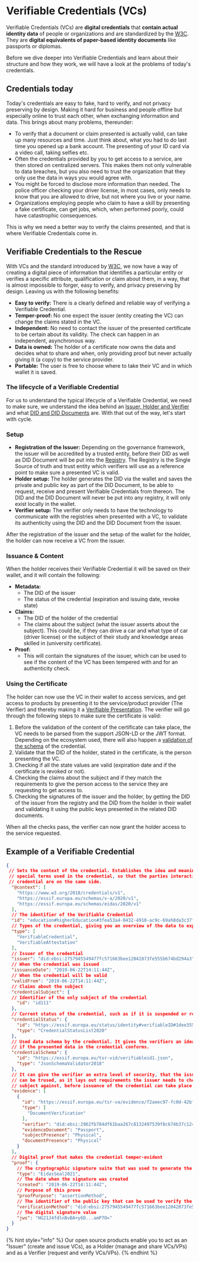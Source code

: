 # Verifiable Credentials (VCs)

Verifiable Credentials (VCs) are **digital credentials** that **contain actual identity data** of people or organizations and are standardized by the [W3C](https://www.w3.org/TR/vc-data-model/). They are **digital equivalents of paper-based identity documents** like passports or diplomas.

Before we dive deeper into Verifiable Credentials and learn about their structure and how they work, we will have a look at the problems of today's credentials.

## Credentials today

Today's credentials are easy to fake, hard to verify, and not privacy preserving by design. Making it hard for business and people offline but especially online to trust each other, when exchanging information and data. This brings about many problems, thereunder:

* To verify that a document or claim presented is actually valid, can take up many resources and time. Just think about, what you had to do last time you opened up a bank account. The presenting of your ID card via a video call, taking selfies etc.
* Often the credentials provided by you to get access to a service, are then stored on centralized servers. This makes them not only vulnerable to data breaches, but you also need to trust the organization that they only use the data in ways you would agree with.
* You might be forced to disclose more information than needed. The police officer checking your driver license, in most cases, only needs to know that you are allowed to drive, but not where you live or your name.
* Organizations employing people who claim to have a skill by presenting a fake certificate, can get jobs, which, when performed poorly, could have catastrophic consequences.

This is why we need a better way to verify the claims presented,  and that is where Verifiable Credentials come in.



## **Verifiable Credentials to the Rescue**

With VCs and the standard introduced by [W3C](https://www.w3.org/TR/vc-data-model/), we now have a way of creating a digital piece of information that identifies a particular entity or verifies a specific attribute, qualification or claim about them, in a way, that is almost impossible to forger, easy to verify, and privacy preserving by design.  Leaving us with the following benefits:

* **Easy to verify:** There is a clearly defined and reliable way of verifying a Verifiable Credential.&#x20;
* **Temper-proof:** No one expect the issuer (entity creating the VC) can change the claims stated in the VC.
* **Independent:** No need to contact the issuer of the presented certificate to be certain about its validity. The check can happen in an independent, asynchronous way.
* **Data is owned:** The holder of a certificate now owns the data and decides what to share and when, only providing proof but never actually giving it (a copy) to the service provider.
* **Portable:** The user is free to choose where to take their VC and in which wallet it is saved.



### The lifecycle of a Verifiable Credential

For us to understand the typical lifecycle of a Verifiable Credential, we need to make sure, we understand the idea behind an [Issuer, Holder and Verifier](https://docs.walt.id/v/ssikit/ssi-kit/what-is-ssi/ssi-or-basics#how-does-ssi-work) and what [DID and DID Documents](decentralised-identifiers-dids.md) are. With that out of the way, let's start with cycle.&#x20;

### Setup

* **Registration of the Issuer:** Depending on the governance framework, the issuer will be accredited by a trusted entity, before their DID as well as DID Document will be put into the [Registry](registries.md). The Registry is the Single Source of truth and trust entity which verifiers will use as a reference point to make sure a  presented VC is valid. &#x20;
* **Holder setup:** The holder generates the DID via the wallet and saves the private and public key as part of the DID Document, to be able to request, receive and present Verifiable Credentials from thereon. The DID and the DID Document will never be put into any registry, it will only exist locally in the wallet.
* **Verifier setup:** The verifier only needs to have the technology to communicate with the registries when presented with a VC, to validate its authenticity using the DID and the DID Document from the issuer.



After the registration of the issuer and the setup of the wallet for the holder, the holder can now receive a VC from the issuer.&#x20;

### Issuance & Content

When the holder receives their Verifiable Credential it will be saved on their wallet, and it will contain the following:

* **Metadata:**&#x20;
  * The DID of the issuer
  * The status of the credential (expiration and issuing date, revoke state)
* **Claims:**
  * The DID of the holder of the credential
  * The claims about the subject (what the issuer asserts about the subject). This could be, if they can drive a car and what type of car (driver license) or the subject of their study and knowledge areas skilled in (university certificate).
* **Proof:**
  * This will contain the signatures of the issuer, which can be used to see if the content of the VC has been tempered with and for an authenticity check.&#x20;

### Using the Certificate

The holder can now use the VC in their wallet to access services, and get access to products by presenting it to the service/product provider (The Verifier) and thereby making it a [Verifiable Presentation](verifiable-presentations-vps.md). The verifier will go through the following steps to make sure the certificate is valid:

1. Before the validation of the content of the certificate can take place, the VC needs to be parsed from the support JSON-LD or the JWT format. Depending on the ecosystem used, there will also happen a [validation of the schema](../../../usage-examples/verifiable-credentials/verification-policies.md) of the credential.
2. Validate that the DID of the holder, stated in the certificate, is the person presenting the VC.
3. Checking if all the state values are valid (expiration date and if the certificate is revoked or not).
4. Checking the claims about the subject and if they match the requirements to give the person access to the service they are requesting to get access to.
5. Checking the signatures of the issuer and the holder, by getting the DID of the issuer from the registry and the DID from the holder in their wallet and validating it using the public keys presented in the related DID documents.

When all the checks pass, the verifier can now grant the holder access to the service requested.



## Example of a Verifiable Credential

```json
{
 // Sets the context of the credential. Establishes the idea and meaning behind the 
 // special terms used in the credential, so that the parties interacting with the
 // credential are on the same side.
  "@context": [
    "https://www.w3.org/2018/credentials/v1",
    "https://essif.europa.eu/schemas/v-a/2020/v1",
    "https://essif.europa.eu/schemas/eidas/2020/v1"
  ],
  // The identifier of the Verifiable Credential
  "id": "education#higherEducation#3fea53a4-0432-4910-ac9c-69ah8da3c37f",
  // Types of the credential, giving you an overview of the data to expect
  "type": [
    "VerifiableCredential",
    "VerifiableAttestation"
  ],
  // Issuer of the credential
  "issuer": "did:ebsi:2757945549477fc571663bee12042873fe555b674bd294a3",
  // When the credential was issued
  "issuanceDate": "2019-06-22T14:11:44Z",
  // When the credential will be valid
  "validFrom": "2019-06-22T14:11:44Z",
  // Claims about the subject
  "credentialSubject": {
  // Identifier of the only subject of the credential
    "id": "id111"
  },
  // Current status of the credential, such as if it is suspended or revoked
  "credentialStatus": {
    "id": "https://essif.europa.eu/status/identity#verifiableID#1dee355d-0432-4910-ac9c-70d89e8d674e",
    "type": "CredentialStatusList2020"
  },
  // Used data schema by the credential. It gives the verifiers an idea, 
  // if the presented data in the credential conforms.
  "credentialSchema": {
    "id": "https://essif.europa.eu/tsr-vid/verifiableid1.json",
    "type": "JsonSchemaValidator2018"
  },
  // It can give the verifier an extra level of security, that the issued credential
  // can be trused, as it lays out requirements the issuer needs to check the 
  // subject against, before issuance of the credential can take place.
  "evidence": [
    {
      "id": "https://essif.europa.eu/tsr-va/evidence/f2aeec97-fc0d-42bf-8ca7-0548192d5678",
      "type": [
        "DocumentVerification"
      ],
      "verifier": "did:ebsi:2962fb784df61baa267c8132497539f8c674b37c1244a7a",
      "evidenceDocument": "Passport",
      "subjectPresence": "Physical",
      "documentPresence": "Physical"
    }
  ],
  // Digital proof that makes the credential temper-evident
  "proof": {
    // The cryptographic signature suite that was used to generate the signature
    "type": "EidasSeal2021",
    // The date when the signature was created
    "created": "2019-06-22T14:11:44Z",
    // Purpose of this prove
    "proofPurpose": "assertionMethod",
    // The identifier of the public key that can be used to verify the signature
    "verificationMethod": "did:ebsi:2757945549477fc571663bee12042873fe555b674bd294a3#2368332668",
    // The digital signature value
    "jws": "HG21J4fdlnBvBA+y6D...amP7O="
  }
}
```

{% hint style="info" %}
Our open source products enable you to act as an "Issuer" (create and issue VCs), as a Holder (manage and share VCs/VPs) and as a Verifier (request and verify VCs/VPs).
{% endhint %}
